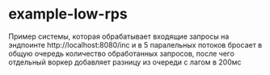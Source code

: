 # example-low-rps
Пример системы, которая обрабатывает входящие запросы на эндпоинте http://localhost:8080/inc и в 5 паралельных потоков бросает в общую очередь количество обработанных запросов, 
после чего отдельный воркер добавляет разницу из очереди с лагом в 200мс

